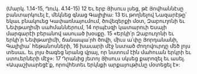 (Մարկ. 1.14-15, Ղուկ. 4.14-15)
12 Եւ երբ Յիսուս լսեց, թէ Յովհաննէսը բանտարկուել է, մեկնեց գնաց Գալիլիա: 13 Եւ թողնելով Նազարէթը՝ եկաւ բնակուեց Կափառնայումում, ծովեզերքի մօտ, Զաբուղոնի եւ Նեփթաղիմի սահմաններում, 14 որպէսզի կատարուի Եսայի մարգարէի բերանով ասուած խօսքը. 15 «Երկի՛ր Զաբուղոնի եւ երկի՛ր Նեփթաղիմի, ճանապա՛րհ ծովի, միւս ա՛փը Յորդանանի, Գալիլիա՛ հեթանոսների, 16 խաւարի մէջ նստած ժողովուրդը մեծ լոյս տեսաւ. եւ լոյս ծագեց նրանց վրայ, որ նստում էին մահուան երկրի եւ ստուերների մէջ»: 17 Դրանից յետոյ Յիսուս սկսեց քարոզել եւ ասել. «Ապաշխարեցէ՛ք, որովհետեւ երկնքի արքայութիւնը մօտեցել է»:
